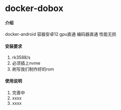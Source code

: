 # docker-dobox

#### 介绍
docker-android 
容器安卓12 gpu直通 编码器直通 性能无损

#### 安装要求

1.  rk3588/s
2.  必须插上nvme
3.  刷写我们制作好的rom

#### 使用说明

1.  完善中
2.  xxxx
3.  xxxx


